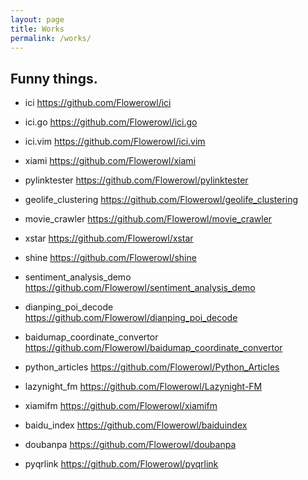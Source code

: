 ```yaml
---
layout: page
title: Works
permalink: /works/
---
```


## Funny things.

* ici <https://github.com/Flowerowl/ici> 

* ici.go <https://github.com/Flowerowl/ici.go>

* ici.vim <https://github.com/Flowerowl/ici.vim>

* xiami <https://github.com/Flowerowl/xiami>

* pylinktester <https://github.com/Flowerowl/pylinktester>

* geolife_clustering <https://github.com/Flowerowl/geolife_clustering>

* movie_crawler <https://github.com/Flowerowl/movie_crawler>

* xstar <https://github.com/Flowerowl/xstar>

* shine <https://github.com/Flowerowl/shine>

* sentiment_analysis_demo <https://github.com/Flowerowl/sentiment_analysis_demo>

* dianping_poi_decode <https://github.com/Flowerowl/dianping_poi_decode>

* baidumap_coordinate_convertor <https://github.com/Flowerowl/baidumap_coordinate_convertor>

* python_articles <https://github.com/Flowerowl/Python_Articles>

* lazynight_fm <https://github.com/Flowerowl/Lazynight-FM>

* xiamifm <https://github.com/Flowerowl/xiamifm>

* baidu_index <https://github.com/Flowerowl/baiduindex>

* doubanpa <https://github.com/Flowerowl/doubanpa>

* pyqrlink <https://github.com/Flowerowl/pyqrlink>
